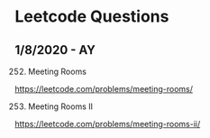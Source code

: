 # Leetcode Questions

## 1/8/2020 - AY

252. Meeting Rooms

https://leetcode.com/problems/meeting-rooms/

253. Meeting Rooms II

https://leetcode.com/problems/meeting-rooms-ii/
